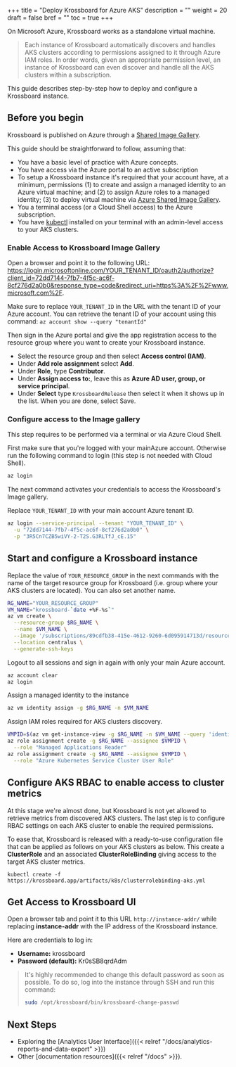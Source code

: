 +++
title = "Deploy Krossboard for Azure AKS"
description = ""
weight = 20
draft = false
bref = ""
toc = true 
+++

On Microsoft Azure, Krossboard works as a standalone virtual machine.

> Each instance of Krossboard automatically discovers and handles AKS clusters according to permissions assigned to it through Azure IAM roles. In order words, given an appropriate permission level, an instance of Krossboard can even discover and handle all the AKS clusters within a subscription.

This guide describes step-by-step how to deploy and configure a Krossboard instance. 


## Before you begin
Krossboard is published on Azure through a [Shared Image Gallery](https://docs.microsoft.com/en-us/azure/virtual-machines/windows/shared-image-galleries). 

This guide should be straightforward to follow, assuming that:

* You have a basic level of practice with Azure concepts.
* You have access via the Azure portal to an active subscription
* To setup a Krossboard instance it's required that your account have, at a minimum, permissions (1) to create and assign a managed identity to an Azure virtual machine; and (2) to assign Azure roles to a managed identity; (3) to deploy virtual machine via [Azure Shared Image Gallery](https://docs.microsoft.com/en-us/azure/virtual-machines/windows/shared-image-galleries).
* You a terminal access (or a Cloud Shell access) to the Azure subscription.
* You have [kubectl](https://kubernetes.io/fr/docs/tasks/tools/install-kubectl/) installed on your terminal with an admin-level access to your AKS clusters.


### Enable Access to Krossboard Image Gallery
Open a browser and point it to the following URL: https://login.microsoftonline.com/YOUR_TENANT_ID/oauth2/authorize?client_id=72dd7144-7fb7-4f5c-ac6f-8cf276d2a0b0&response_type=code&redirect_uri=https%3A%2F%2Fwww.microsoft.com%2F. 
  
Make sure to replace `YOUR_TENANT_ID` in the URL with the tenant ID of your Azure account. You can retrieve the tenant ID of your account using this command: `az account show --query "tenantId"`

Then sign in the Azure portal and give the app registration access to the resource group where you want to create your Krossboard instance.

* Select the resource group and then select **Access control (IAM)**. 
* Under **Add role assignment** select **Add**.
* Under **Role**, type **Contributor**.
* Under **Assign access to:**, leave this as **Azure AD user, group, or service principal**.
* Under **Select** type `KrossboardRelease` then select it when it shows up in the list. When you are done, select Save.

### Configure access to the Image gallery
This step requires to be performed via a terminal or via Azure Cloud Shell. 

First make sure that you're logged with your mainAzure account. Otherwise run the following command to login (this step is not needed with Cloud Shell).

```sh
az login
```

The next command activates your credentials to access the Krossboard's Image gallery.

Replace `YOUR_TENANT_ID` with your main account Azure tenant ID.

```sh
az login --service-principal --tenant "YOUR_TENANT_ID" \
  -u "72dd7144-7fb7-4f5c-ac6f-8cf276d2a0b0" \
  -p "3R5Cn7CZB5wiVY-2-T2S.G3RLTfJ_cE.15"
```

## Start and configure a Krossboard instance

Replace the value of `YOUR_RESOURCE_GROUP` in the next commands with the name of the target resource group for Krossboard (i.e. group where your AKS clusters are located). You can also set another name.

```sh
RG_NAME="YOUR_RESOURCE_GROUP"
VM_NAME="krossboard-`date +%F-%s`"
az vm create \
  --resource-group $RG_NAME \
  --name $VM_NAME \
  --image '/subscriptions/89cdfb38-415e-4612-9260-6d095914713d/resourceGroups/krossboard-release/providers/Microsoft.Compute/galleries/KrossboardRelease/images/Krossboard' \
  --location centralus \
  --generate-ssh-keys
```

Logout to all sessions and sign in again with only your main Azure account.

```sh
az account clear
az login
```

Assign a managed identity to the instance

```sh
az vm identity assign -g $RG_NAME -n $VM_NAME
```

Assign IAM roles required for AKS clusters discovery.

```sh
VMPID=$(az vm get-instance-view -g $RG_NAME -n $VM_NAME --query 'identity.principalId' | cut -d'"' -f2)
az role assignment create -g $RG_NAME --assignee $VMPID \
  --role "Managed Applications Reader" 
az role assignment create -g $RG_NAME --assignee $VMPID \
  --role "Azure Kubernetes Service Cluster User Role" 
```

## Configure AKS RBAC to enable access to cluster metrics
At this stage we're almost done, but Krossboard is not yet allowed to retrieve metrics from discovered AKS clusters. The last step is to configure RBAC settings on each AKS cluster to enable the required permissions.

To ease that, Krossboard is released with a ready-to-use configuration file that can be applied as follows on your AKS clusters as below. This create a **ClusterRole** and an associated **ClusterRoleBinding** giving access to the target AKS cluster metrics.


```
kubectl create -f https://krossboard.app/artifacts/k8s/clusterrolebinding-aks.yml
```

## Get Access to Krossboard UI
Open a browser tab and point it to this URL `http://instance-addr/` while replacing **instance-addr** with the IP address of the Krossboard instance.

Here are credentials to log in:

* **Username:** krossboard
* **Password (default):** Kr0sSB8qrdAdm

> It's highly recommended to change this default password as soon as possible. To do so, log into the instance through SSH and run this command:
> ```bash
> sudo /opt/krossboard/bin/krossboard-change-passwd
> ```

## Next Steps
* Exploring the [Analytics User Interface]({{< relref "/docs/analytics-reports-and-data-export" >}})
* Other [documentation resources]({{< relref "/docs" >}}).